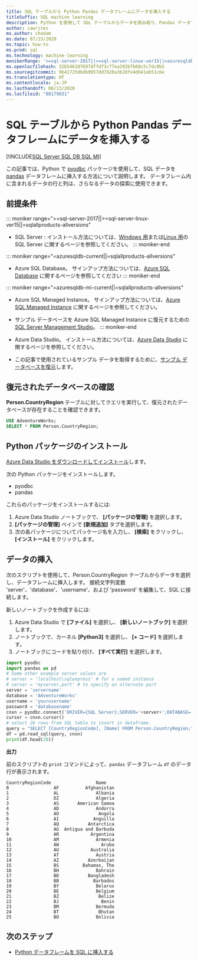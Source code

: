 ```yaml
---
title: SQL テーブルから Python Pandas データフレームにデータを挿入する
titleSuffix: SQL machine learning
description: Python を使用して SQL テーブルからデータを読み取り、Pandas データフレームに挿入する方法について説明します。
author: cawrites
ms.author: chadam
ms.date: 07/23/2020
ms.topic: how-to
ms.prod: sql
ms.technology: machine-learning
monikerRange: '>=sql-server-2017||>=sql-server-linux-ver15||=azuresqldb-mi-current||=azuresqldb-current||=sqlallproducts-allversions'
ms.openlocfilehash: 32b546107697dffdf3c77ea292b7b68c5c7dc9b5
ms.sourcegitcommit: 9b41725d6db9957dd7928a3620fe4db41eb51c6e
ms.translationtype: HT
ms.contentlocale: ja-JP
ms.lasthandoff: 08/13/2020
ms.locfileid: "88179831"
---
```

# <a name="insert-data-from-a-sql-table-into-a-python-pandas-dataframe"></a>SQL テーブルから Python Pandas データフレームにデータを挿入する
[!INCLUDE[SQL Server SQL DB SQL MI](../../includes/applies-to-version/sql-asdb-asdbmi.md)]

この記事では、Python で [pyodbc](../../connect/python/pyodbc/python-sql-driver-pyodbc.md) パッケージを使用して、SQL データを [pandas](https://pandas.pydata.org/) データフレームに挿入する方法について説明します。 データフレーム内に含まれるデータの行と列は、さらなるデータの探索に使用できます。

## <a name="prerequisites"></a>前提条件

::: moniker range=">=sql-server-2017||>=sql-server-linux-ver15||=sqlallproducts-allversions"
* SQL Server : インストール方法については、[Windows 用](../../database-engine/install-windows/install-sql-server.md)または[Linux 用](../../linux/sql-server-linux-overview.md)の SQL Server に関するページを参照してください。
::: moniker-end

::: moniker range="=azuresqldb-current||=sqlallproducts-allversions"
* Azure SQL Database。 サインアップ方法については、[Azure SQL Database](https://docs.microsoft.com/azure/sql-database/sql-database-get-started-portal) に関するページを参照してください
::: moniker-end

::: moniker range="=azuresqldb-mi-current||=sqlallproducts-allversions"
* Azure SQL Managed Instance。 サインアップ方法については、[Azure SQL Managed Instance](https://docs.microsoft.com/azure/azure-sql/managed-instance/instance-create-quickstart) に関するページを参照してください。

* サンプル データベースを Azure SQL Managed Instance に復元するための [SQL Server Management Studio](../../ssms/download-sql-server-management-studio-ssms.md)。
::: moniker-end

* Azure Data Studio。 インストール方法については、[Azure Data Studio](../../azure-data-studio/what-is.md) に関するページを参照してください。

* この記事で使用されているサンプル データを取得するために、[サンプル データベースを復元](../../samples/adventureworks-install-configure.md)します。

## <a name="verify-restored-database"></a>復元されたデータベースの確認

**Person.CountryRegion** テーブルに対してクエリを実行して、復元されたデータベースが存在することを確認できます。

```sql
USE AdventureWorks;
SELECT * FROM Person.CountryRegion;
```

## <a name="install-python-packages"></a>Python パッケージのインストール

[Azure Data Studio をダウンロードしてインストール](../../azure-data-studio/download-azure-data-studio.md)します。

次の Python パッケージをインストールします。
  * pyodbc
  * pandas

  これらのパッケージをインストールするには:

  1. Azure Data Studio ノートブックで、 **[パッケージの管理]** を選択します。
  2. **[パッケージの管理]** ペインで **[新規追加]** タブを選択します。
  3. 次の各パッケージについてパッケージ名を入力し、 **[検索]** をクリックし、 **[インストール]** をクリックします。

## <a name="insert-data"></a>データの挿入

次のスクリプトを使用して、Person.CountryRegion テーブルからデータを選択し、データフレームに挿入します。 接続文字列変数 'server'、'database'、'username'、および 'password' を編集して、SQL に接続します。

新しいノートブックを作成するには:

1. Azure Data Studio で **[ファイル]** を選択し、 **[新しいノートブック]** を選択します。
2. ノートブックで、カーネル **[Python3]** を選択し、 **[+ コード]** を選択します。
3. ノートブックにコードを貼り付け、 **[すべて実行]** を選択します。

```python
import pyodbc
import pandas as pd
# Some other example server values are
# server = 'localhost\sqlexpress' # for a named instance
# server = 'myserver,port' # to specify an alternate port
server = 'servername' 
database = 'AdventureWorks' 
username = 'yourusername' 
password = 'databasename'  
cnxn = pyodbc.connect('DRIVER={SQL Server};SERVER='+server+';DATABASE='+database+';UID='+username+';PWD='+ password)
cursor = cnxn.cursor()
# select 26 rows from SQL table to insert in dataframe.
query = "SELECT [CountryRegionCode], [Name] FROM Person.CountryRegion;"
df = pd.read_sql(query, cnxn)
print(df.head(26))
```

**出力**

前のスクリプトの `print` コマンドによって、`pandas` データフレーム `df` のデータ行が表示されます。

```text
CountryRegionCode                 Name
0                 AF          Afghanistan
1                 AL              Albania
2                 DZ              Algeria
3                 AS       American Samoa
4                 AD              Andorra
5                 AO               Angola
6                 AI             Anguilla
7                 AQ           Antarctica
8                 AG  Antigua and Barbuda
9                 AR            Argentina
10                AM              Armenia
11                AW                Aruba
12                AU            Australia
13                AT              Austria
14                AZ           Azerbaijan
15                BS         Bahamas, The
16                BH              Bahrain
17                BD           Bangladesh
18                BB             Barbados
19                BY              Belarus
20                BE              Belgium
21                BZ               Belize
22                BJ                Benin
23                BM              Bermuda
24                BT               Bhutan
25                BO              Bolivia
```

## <a name="next-steps"></a>次のステップ

+ [Python データフレームを SQL に挿入する](../data-exploration/python-dataframe-sql-server.md)
